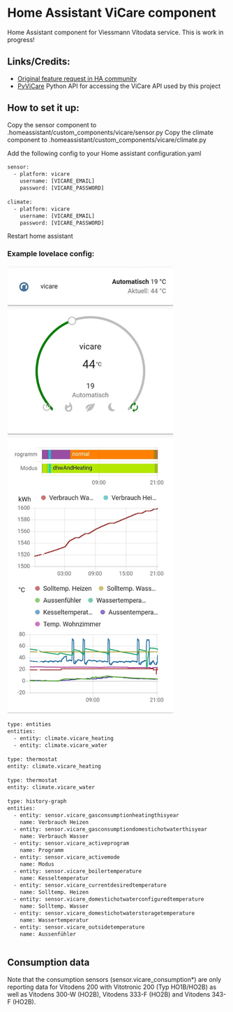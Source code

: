 # Home Assistant ViCare component

Home Assistant component for Viessmann Vitodata service. This is work in progress!

## Links/Credits:
* [Original feature request in HA community](https://community.home-assistant.io/t/viessmann-component/77873)
* [PyViCare](https://github.com/somm15/PyViCare) Python API for accessing the ViCare API used by this project 

## How to set it up:

Copy the sensor component to .homeassistant/custom_components/vicare/sensor.py
Copy the climate component to .homeassistant/custom_components/vicare/climate.py

Add the following config to your Home assistant configuration.yaml
```
sensor:
  - platform: vicare
    username: [VICARE_EMAIL]
    password: [VICARE_PASSWORD]
    
climate:
  - platform: vicare
    username: [VICARE_EMAIL]
    password: [VICARE_PASSWORD]
```

Restart home assistant

### Example lovelace config:
![Lovelace Example](/doc/lovelace_example.jpg)
```
type: entities
entities:
  - entity: climate.vicare_heating
  - entity: climate.vicare_water
  
type: thermostat
entity: climate.vicare_heating

type: thermostat
entity: climate.vicare_water

type: history-graph
entities:
  - entity: sensor.vicare_gasconsumptionheatingthisyear
    name: Verbrauch Heizen
  - entity: sensor.vicare_gasconsumptiondomestichotwaterthisyear
    name: Verbrauch Wasser
  - entity: sensor.vicare_activeprogram
    name: Programm
  - entity: sensor.vicare_activemode
    name: Modus
  - entity: sensor.vicare_boilertemperature
    name: Kesseltemperatur
  - entity: sensor.vicare_currentdesiredtemperature
    name: Solltemp. Heizen
  - entity: sensor.vicare_domestichotwaterconfiguredtemperature
    name: Solltemp. Wasser
  - entity: sensor.vicare_domestichotwaterstoragetemperature
    name: Wassertemperatur
  - entity: sensor.vicare_outsidetemperature
    name: Aussenfühler


```

## Consumption data
Note that the consumption sensors (sensor.vicare_consumption*) are only reporting data for Vitodens 200 with Vitotronic 200 (Typ HO1B/HO2B) as well as Vitodens 300-W (HO2B), Vitodens 333-F (HO2B) and Vitodens 343-F (HO2B).

